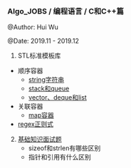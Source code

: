 ### Algo_JOBS / 编程语言 / C和C++篇

@Author: Hui Wu

@Date: 2019.11 - 2019.12

1. STL标准模板库

- 顺序容器
  - [string字符串](./STL/string.md)
  - [stack和queue](./STL/stack和queue.md)
  - [vector、deque和list](./STL/vector和deque和list.md)
- 关联容器
  - [map容器](./STL/map.md)
- [regex正则式](./STL/regex.md)

2. [基础知识面试题](./C和C++/C++基础面试题.md)
   - sizeof和strlen有哪些区别
   - 指针和引用有什么区别